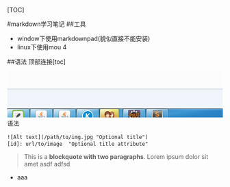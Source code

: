 [TOC]

#markdown学习笔记
##工具
- window下使用markdownpad(貌似直接不能安装)
- linux下使用mou  4

##语法
	顶部连接[toc]

![图片2](../_img/QQ截图20151209141011.png "本地图片")
语法

	![Alt text](/path/to/img.jpg "Optional title")
	[id]: url/to/image  "Optional title attribute"

> This is a **blockquote with two paragraphs**. Lorem ipsum dolor sit amet
asdf 
adfsd

- aaa